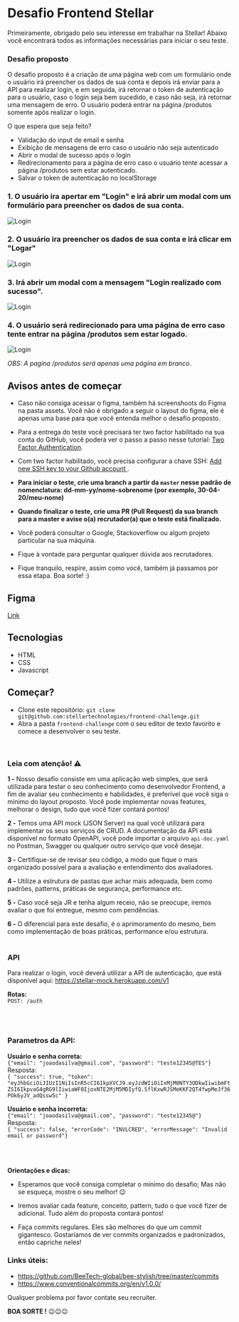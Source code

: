 # **Desafio Frontend Stellar**

Primeiramente, obrigado pelo seu interesse em trabalhar na Stellar!
Abaixo você encontrará todos as informações necessárias para iniciar o seu teste.

### Desafio proposto
O desafio proposto é a criação de uma página web com um formulário onde o usuário irá preencher os dados de sua conta e depois irá enviar para a API para realizar login, e em seguida, irá retornar o token de autenticação para o usuário, caso o login seja bem sucedido, e caso não seja, irá retornar uma mensagem de erro.
O usuário poderá entrar na página /produtos somente após realizar o login.

O que espera que seja feito?

- Validação do input de email e senha
- Exibição de mensagens de erro caso o usuário não seja autenticado
- Abrir o modal de sucesso após o login
- Redirecionamento para a página de erro caso o usuário tente acessar a página /produtos sem estar autenticado.
- Salvar o token de autenticação no localStorage



### 1. O usuário ira apertar em "Login" e irá abrir um modal com um formulário para preencher os dados de sua conta.
![Login](./assets/imagens/1.png)


### 2. O usuário ira preencher os dados de sua conta e irá clicar em "Logar"
![Login](./assets/imagens/2.png)
### 3. Irá abrir um modal com a mensagem "Login realizado com sucesso".
![Login](./assets/imagens/3.png)
### 4. O usuário será redirecionado para uma página de erro caso tente entrar na página /produtos sem estar logado.
![Login](./assets/imagens/4.png)

*OBS: A pagina /produtos será apenas uma página em branco.*

## Avisos antes de começar

- Caso não consiga acessar o figma, também há screenshoots do Figma na pasta assets. Você não é obrigado a seguir o layout do figma, ele é apenas uma base para que você entenda melhor o desafio proposto.

- Para a entrega do teste você precisará ter two factor habilitado na sua conta do GitHub, você poderá ver o passo a passo nesse tutorial: [Two Factor Authentication](https://help.github.com/pt/github/authenticating-to-github/configuring-two-factor-authentication).

- Com two factor habilitado, você precisa configurar a chave SSH: [Add new SSH key to your Github account ](https://help.github.com/pt/github/authenticating-to-github/adding-a-new-ssh-key-to-your-github-account).

- **Para iniciar o teste, crie uma branch a partir da `master` nesse padrão de nomenclatura: dd-mm-yy/nome-sobrenome (por exemplo, 30-04-20/meu-nome)**
- **Quando finalizar o teste, crie uma PR (Pull Request) da sua branch para a master e avise o(a) recrutador(a) que o teste está finalizado.**
- Você poderá consultar o Google, Stackoverflow ou algum projeto particular na sua máquina.
- Fique à vontade para perguntar qualquer dúvida aos recrutadores.

- Fique tranquilo, respire, assim como você, também já passamos por essa etapa. Boa sorte! :)

## Figma
[Link](https://www.figma.com/file/gzIs5GonMky67OYQopwiHT/Frontend-Challenge?node-id=0%3A1)
## Tecnologias

- HTML
- CSS
- Javascript

## Começar?

- Clone este repositório: `git clone git@github.com:stellartechnologies/frontend-challenge.git`
- Abra a pasta `frontend-challenge` com o seu editor de texto favorito e comece a desenvolver o seu teste.
<br/>

### Leia com atenção! ⚠️

**1 -** Nosso desafio consiste em uma aplicação web simples, que será utilizada para testar o seu conhecimento como desenvolvedor Frontend, a fim de avaliar seu conhecimento e habilidades, é preferível que você siga o mínimo do layout proposto. Você pode implementar novas features, melhorar o design, tudo que você fizer contará pontos!

**2 -** Temos uma API mock (JSON Server) na qual você utilizará para implementar os seus serviços de CRUD. A documentação da API está disponível no formato OpenAPI, você pode importar o arquivo `api-doc.yaml` no Postman, Swagger ou qualquer outro serviço que você desejar.

**3 -** Certifique-se de revisar seu código, a modo que fique o mais organizado possível para a avaliação e entendimento dos avaliadores.

**4 -** Utilize a estrutura de pastas que achar mais adequada, bem como padrões, patterns, práticas de segurança, performance etc.

**5 -** Caso você seja JR e tenha algum receio, não se preocupe, iremos avaliar o que foi entregue, mesmo com pendências.

**6 -** O diferencial para este desafio, é o aprimoramento do mesmo, bem como implementação de boas práticas, performance e/ou estrutura.
<br/>
<br/>

### **API**

Para realizar o login, você deverá utilizar a API de autenticação, que está disponível aqui: https://stellar-mock.herokuapp.com/v1


**Rotas:** <br />
`POST: /auth`<br />
<br/>

<br/>

### **Parametros da API:**

**Usuário e senha correta:**<br />
`{"email": "joaodasilva@gmail.com", "password": "teste12345@TES"}`<br />
Resposta:<br />
`{
    "success": true,
    "token": "eyJhbGciOiJIUzI1NiIsInR5cCI6IkpXVCJ9.eyJzdWIiOiIxMjM0NTY3ODkwIiwibmFtZSI6IkpvaG4gRG9lIiwiaWF0IjoxNTE2MjM5MDIyfQ.SflKxwRJSMeKKF2QT4fwpMeJf36POk6yJV_adQssw5c"
}`

**Usuário e senha incorreta:**<br />
`{"email": "joaodasilva@gmail.com", "password": "teste12345@"}`<br />
Resposta:<br />
`{
    "success": false,
    "errorCode": "INVLCRED",
    "errorMessage": "Invalid email or password"}`<br />

<br/>
<br/>

**Orientações e dicas:**

- Esperamos que você consiga completar o mínimo do desafio; Mas não se esqueça, mostre o seu melhor! 😉

- Iremos avaliar cada feature, conceito, pattern, tudo o que você fizer de adicional. Tudo além do proposta contará pontos!

- Faça commits regulares. Eles são melhores do que um commit gigantesco. Gostaríamos de ver commits organizados e padronizados, então capriche neles!

### **Links úteis**:

- https://github.com/BeeTech-global/bee-stylish/tree/master/commits <br/>
- https://www.conventionalcommits.org/en/v1.0.0/

Qualquer problema por favor contate seu recruiter.

**BOA SORTE !** 😉😉😉
